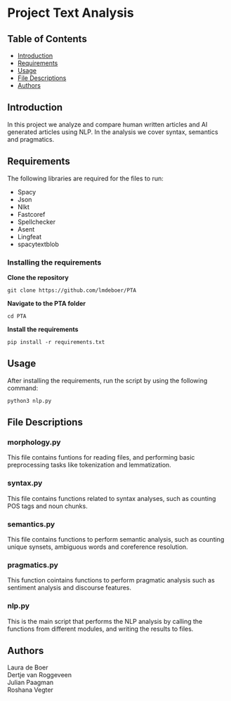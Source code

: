 # Project Text Analysis

## Table of Contents
- [Introduction](#introduction)
- [Requirements](#requirements)
- [Usage](#usage)
- [File Descriptions](#file-descriptions)
- [Authors](#authors)

## Introduction
In this project we analyze and compare human written articles and AI generated articles using NLP. In the analysis we cover syntax, semantics and pragmatics.

## Requirements
The following libraries are required for the files to run:
- Spacy
- Json
- Nlkt
- Fastcoref
- Spellchecker
- Asent
- Lingfeat
- spacytextblob

### Installing the requirements

**Clone the repository**
  ```
  git clone https://github.com/lmdeboer/PTA
  ```

  **Navigate to the PTA folder**
  ```
  cd PTA
  ```

  **Install the requirements**
  ```
  pip install -r requirements.txt
  ```

## Usage
After installing the requirements, run the script by using the following command:
 ```
python3 nlp.py 
 ```
## File Descriptions

### morphology.py
This file contains funtions for reading files, and performing basic preprocessing tasks like tokenization and lemmatization.

### syntax.py
This file contains functions related to syntax analyses, such as counting POS tags and noun chunks.

### semantics.py
This file contains functions to perform semantic analysis, such as counting unique synsets, ambiguous words and coreference resolution.

### pragmatics.py
This function cointains functions to perform pragmatic analysis such as sentiment analysis and discourse features.

### nlp.py
This is the main script that performs the NLP analysis by calling the functions from different modules, and writing the results to files.

## Authors
Laura de Boer \
Dertje van Roggeveen\
Julian Paagman\
Roshana Vegter
